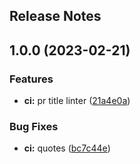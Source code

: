 Release Notes
---

## 1.0.0 (2023-02-21)


### Features

* **ci:** pr title linter ([21a4e0a](https://github.com/luabida/AlertFlow/commit/21a4e0ada62720638d27de8d546335a44331aa77))


### Bug Fixes

* **ci:** quotes ([bc7c44e](https://github.com/luabida/AlertFlow/commit/bc7c44e9e7a5f0576cd01eb9d0b7264d74d593c1))
